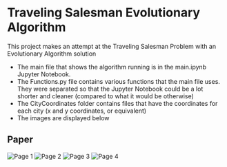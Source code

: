 # Traveling Salesman Evolutionary Algorithm

This project makes an attempt at the Traveling Salesman Problem with an Evolutionary Algorithm solution

- The main file that shows the algorithm running is in the main.ipynb Jupyter Notebook.
- The Functions.py file contains various functions that the main file uses. They were separated so that the Jupyter Notebook could be a lot shorter and cleaner (compared to what it would be otherwise)
- The CityCoordinates folder contains files that have the coordinates for each city (x and y coordinates, or equivalent)
- The images are displayed below 

## Paper

![Page 1](https://user-images.githubusercontent.com/91440867/160256166-2b02c734-a40b-45fa-b75b-82c0180a215c.jpg)
![Page 2](https://user-images.githubusercontent.com/91440867/160256167-c475c4a4-2567-48b7-b4f6-9ff6bf4c5bae.jpg)
![Page 3](https://user-images.githubusercontent.com/91440867/160256169-dfdc047a-cd74-4bbd-ab39-0115b7a32b04.jpg)
![Page 4](https://user-images.githubusercontent.com/91440867/160256170-dc2049eb-c7a8-4503-b5f4-699bc1e57db7.jpg)

